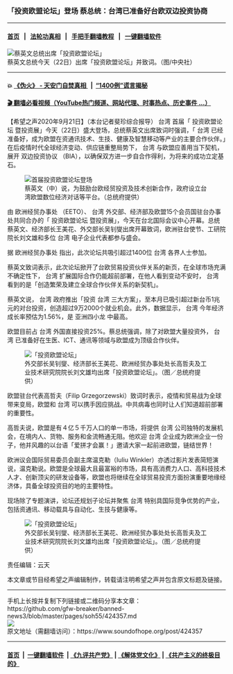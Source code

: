 ### 「投资欧盟论坛」登场  蔡总统：台湾已准备好台欧双边投资协商
------------------------

#### [首页](https://github.com/gfw-breaker/banned-news3/blob/master/README.md) &nbsp;&nbsp;|&nbsp;&nbsp; [法轮功真相](https://github.com/begood0513/basic/blob/master/README.md)  &nbsp;&nbsp;|&nbsp;&nbsp; [手把手翻墙教程](https://github.com/gfw-breaker/guides/wiki)  &nbsp;&nbsp;|&nbsp;&nbsp; [一键翻墙软件](https://github.com/gfw-breaker/nogfw/blob/master/README.md)  



<div><img alt="蔡英文总统出席「投资欧盟论坛」" src="https://img.soundofhope.org/2020-09/1600750604741.png"/>
<br/><figcaption class="caption">
 蔡英文总统今天（22日）出席「投资欧盟论坛」并致词。（图/中央社）
</figcaption></div><hr/>

#### 💥 [《伪火》 - 天安门自焚真相 ](http://158.247.195.190:10000/videos/blog/weihuo.html)&nbsp; |&nbsp; [“1400例”谎言揭秘  ](http://158.247.195.190:10000/videos/blog/jiexi1400.html)

#### [ 🎬  翻墙必看视频（YouTube热门频道、网站代理、时事热点、历史事件 ...）](https://github.com/gfw-breaker/links/blob/master/banned.md)

<div><div class="Content__Wrapper sc-1bvya0-0 grZQxZ">
 <p class="meta-top">
  <span class="meta">
   【希望之声2020年9月21日】（本台记者斐珍综合报导）
  </span>
  <ok href="/term/1821">
   台湾
  </ok>
  首届「
  <ok href="/term/377872">
   投资欧盟论坛
  </ok>
  暨投资展」今天（22日）盛大登场，总统蔡英文出席致词时强调，「
  <ok href="/term/1821">
   台湾
  </ok>
  已经准备好，成为欧盟在资通讯技术、生技、健康及智慧移动等产业的主要合作伙伴。」在后疫情时代全球经济变动、供应链重整局势下，
  <ok href="/term/1821">
   台湾
  </ok>
  与欧盟应善用当下契机，展开
  <ok href="/term/381232">
   双边投资协议
  </ok>
  （BIA），以确保双方进一步自合作得利，为将来的成功立定基石。
 </p>
 <figure class="OImage__StyledFigure-sc-1lfley0-0 hHSfVg">
  <img alt="首届投资欧盟论坛登场 " src="https://img.soundofhope.org/2020-09/1600750456462.png"/>
  <br/><figcaption>
   蔡英文（中）说，为鼓励台欧经贸投资及技术创新合作，政府设立台湾欧盟数位经济对话等平台。（总统府提供）
  </figcaption>
 </figure>
 <p>
  由
  <ok href="/term/377875">
   欧洲经贸办事处
  </ok>
  （EETO）、
  <ok href="/term/1821">
   台湾
  </ok>
  外交部、经济部及欧盟15个会员国驻台办事处共同合办的「
  <ok href="/term/377872">
   投资欧盟论坛
  </ok>
  暨投资展」，今天在台北国际会议中心开幕。总统蔡英文、经济部长王美花、外交部长吴钊燮出席开幕致词，欧洲驻台使节、工研院院长刘文雄和多位
  <ok href="/term/1821">
   台湾
  </ok>
  电子企业代表都参与盛会。
 </p>
 <div class="AD_Embed__Wrap-sc-1xslmin-0 igMuqX module desktop">
  <div>
  </div>
 </div>
 <p>
  据
  <ok href="/term/377875">
   欧洲经贸办事处
  </ok>
  指出，此次论坛共吸引超过1400位
  <ok href="/term/1821">
   台湾
  </ok>
  各界人士参加。
 </p>
 <p>
  蔡英文致词表示，此次论坛掀开了台欧贸易投资伙伴关系的新页，在全球市场充满不确定性下，
  <ok href="/term/1821">
   台湾
  </ok>
  扩展国际合作仍能超前部署，在他人看到变动不安时，
  <ok href="/term/1821">
   台湾
  </ok>
  看到的是「创造繁荣及建立全球合作伙伴关系的新契机」。
 </p>
 <p>
  蔡英文说，
  <ok href="/term/1821">
   台湾
  </ok>
  政府推出「投资
  <ok href="/term/1821">
   台湾
  </ok>
  三大方案」，至本月已吸引超过新台币1兆元的对台投资，创造超过9万2000个就业机会。此外，数据显示，
  <ok href="/term/1821">
   台湾
  </ok>
  今年经济成长率预估为1.56%，是
  <ok href="/term/11313">
   亚洲四小龙
  </ok>
  中最高。
 </p>
 <p>
  欧盟目前占
  <ok href="/term/1821">
   台湾
  </ok>
  外国直接投资25%。蔡总统强调，除了对欧盟大量投资外，
  <ok href="/term/1821">
   台湾
  </ok>
  已准备好在生医、ICT、通讯等领域与欧盟成为顶级合作伙伴。
 </p>
 <figure class="OImage__StyledFigure-sc-1lfley0-0 hHSfVg">
  <img alt="「投资欧盟论坛」" src="https://img.soundofhope.org/2020-09/1600754579856.png"/>
  <br/><figcaption>
   外交部长吴钊燮、经济部长王美花、欧洲经贸办事处处长高哲夫及工业技术研究院院长刘文雄均出席「投资欧盟论坛」。（图／总统府提供）
  </figcaption>
 </figure>
 <p>
  欧盟驻台代表高哲夫（Filip Grzegorzewski）致词时表示，疫情和贸易战为全球带来变局，欧盟和
  <ok href="/term/1821">
   台湾
  </ok>
  可以携手因应挑战。中共病毒也同时让人们知道超前部署的重要性。
 </p>
 <p>
  高哲夫说，欧盟是有４亿５千万人口的单一市场，将提供
  <ok href="/term/1821">
   台湾
  </ok>
  公司独特的发展机会，在境内人、货物、服务和金流畅通无阻。他欢迎
  <ok href="/term/1821">
   台湾
  </ok>
  企业成为欧洲企业一份子，他并风趣的以台语「爱拼才会赢！」邀请大家一起前进欧盟，链结世界！
 </p>
 <p>
  欧洲议会国际贸易委员会副主席温克勒（Iuliu Winkler）亦透过影片发表简短演说，温克勒说。欧盟是全球最大且最富裕的市场，具有高消费力人口、高科技技术人才、创新顶尖的研发设备等，欧盟也将继续在全球贸易投资方面扮演重要地缘经济体，具备全球投资目的地的主要特性。
 </p>
 <p>
  现场除了专题演讲，论坛还规划子论坛并聚焦
  <ok href="/term/1821">
   台湾
  </ok>
  特别具国际竞争优势的产业，包括资通讯、移动载具与自动化、生技与健康等。
 </p>
 <figure class="OImage__StyledFigure-sc-1lfley0-0 hHSfVg">
  <img alt="「投资欧盟论坛」" src="https://img.soundofhope.org/2020-09/1600754670343.png"/>
  <br/><figcaption>
   外交部长吴钊燮、经济部长王美花、欧洲经贸办事处处长高哲夫及工业技术研究院院长刘文雄均出席「投资欧盟论坛」。（图／总统府提供）
  </figcaption>
 </figure>
 <p class="meta-btm">
  责任编辑：云天
 </p>
 <p class="meta-btm">
  本文章或节目经希望之声编辑制作，转载请注明希望之声并包含原文标题及链接。
 </p>
</div>
</div>
<hr/>
手机上长按并复制下列链接或二维码分享本文章：<br/>
https://github.com/gfw-breaker/banned-news3/blob/master/pages/soh55/424357.md <br/>
<a href='https://github.com/gfw-breaker/banned-news3/blob/master/pages/soh55/424357.md'><img src='https://github.com/gfw-breaker/banned-news3/blob/master/pages/soh55/424357.md.png'/></a> <br/>
原文地址（需翻墙访问）：https://www.soundofhope.org/post/424357


------------------------
#### [首页](https://github.com/gfw-breaker/banned-news3/blob/master/README.md) &nbsp;|&nbsp; [一键翻墙软件](https://github.com/gfw-breaker/nogfw/blob/master/README.md) &nbsp;| [《九评共产党》](https://github.com/gfw-breaker/9ping.md/blob/master/README.md#九评之一评共产党是什么) | [《解体党文化》](https://github.com/gfw-breaker/jtdwh.md/blob/master/README.md) | [《共产主义的终极目的》](https://github.com/gfw-breaker/gczydzjmd.md/blob/master/README.md)


<img src='http://gfw-breaker.win/banned-news3/pages/soh55/424357.md' width='0px' height='0px'/>